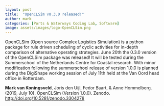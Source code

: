 ```yaml
---
layout: post
title:  "OpenCLSim v0.3.0 released!"
author: mark
categories: [Ports & Waterways Coding Lab, Software]
image: assets/images/logo-OpenCLSim.png 
---
```

OpenCLSim (Open source Complex Logistics Simulation) is a python package for rule driven scheduling of cyclic activities for in-depth comparison of alternative operating strategies. June 20th the 0.3.0 version of the OpenCLSim package was released! It will be tested during the Summerschool of the Netherlands Centre for Coastal research. With minor modification following the summerschool release of version 1.0.0 is planned during the DigiShape working session of July 11th held at the Van Oord head office in Rotterdam.

<b>Mark van Koningsveld</b>, Joris den Uijl, Fedor Baart, & Anne Hommelberg. (2019, July 10). OpenCLSim (Version 1.0.0). Zenodo. <a href="http://doi.org/10.5281/zenodo.3304278">http://doi.org/10.5281/zenodo.3304278</a>
